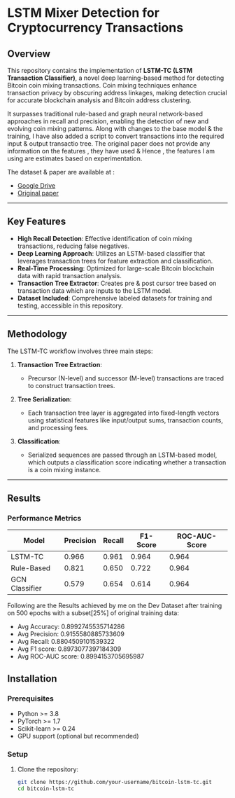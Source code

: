 # LSTM Mixer Detection for Cryptocurrency Transactions

## Overview

This repository contains the implementation of **LSTM-TC (LSTM Transaction Classifier)**, a novel deep learning-based method for detecting Bitcoin coin mixing transactions. Coin mixing techniques enhance transaction privacy by obscuring address linkages, making detection crucial for accurate blockchain analysis and Bitcoin address clustering.

It surpasses traditional rule-based and graph neural network-based approaches in recall and precision, enabling the detection of new and evolving coin mixing patterns. Along with changes to the base model & the training, I have also added a script to convert transactions into the required input & output transactio tree. The original paper does not provide any information on the features , they have used & Hence , the features I am using are estimates based on experimentation.  

The dataset & paper are available at : 
- [Google Drive](https://drive.google.com/drive/folders/1srpyBEXbaDhLg5juEQh-I71IxUA3JYx1) 
- [Original paper](https://link.springer.com/article/10.1007/s10489-021-02453-9)

---

## Key Features

- **High Recall Detection**: Effective identification of coin mixing transactions, reducing false negatives.
- **Deep Learning Approach**: Utilizes an LSTM-based classifier that leverages transaction trees for feature extraction and classification.
- **Real-Time Processing**: Optimized for large-scale Bitcoin blockchain data with rapid transaction analysis.
- **Transaction Tree Extractor**: Creates pre & post cursor tree based on transaction data which are inputs to the LSTM model.
- **Dataset Included**: Comprehensive labeled datasets for training and testing, accessible in this repository.

---

## Methodology

The LSTM-TC workflow involves three main steps:

1. **Transaction Tree Extraction**:
   - Precursor (N-level) and successor (M-level) transactions are traced to construct transaction trees.

2. **Tree Serialization**:
   - Each transaction tree layer is aggregated into fixed-length vectors using statistical features like input/output sums, transaction counts, and processing fees.

3. **Classification**:
   - Serialized sequences are passed through an LSTM-based model, which outputs a classification score indicating whether a transaction is a coin mixing instance.

---

## Results

### Performance Metrics

| **Model**      | **Precision** | **Recall** | **F1-Score** | **ROC-AUC-Score** |
|-----------------|---------------|------------|--------------|--------------|
| LSTM-TC        | 0.966         | 0.961      | 0.964        | 0.964        |
| Rule-Based     | 0.821         | 0.650      | 0.722        | 0.964        |
| GCN Classifier | 0.579         | 0.654      | 0.614        | 0.964        |

Following are the Results achieved by me on the Dev Dataset after training on 500 epochs with a subset[25%] of original training data: 
 - Avg Accuracy: 0.8992745535714286
 - Avg Precision: 0.9155580885733609
 - Avg Recall: 0.8804509101539322
 - Avg F1 score: 0.8973077397184309
 - Avg ROC-AUC score: 0.8994153705695987


## Installation

### Prerequisites
- Python >= 3.8
- PyTorch >= 1.7
- Scikit-learn >= 0.24
- GPU support (optional but recommended)

### Setup

1. Clone the repository:
   ```bash
   git clone https://github.com/your-username/bitcoin-lstm-tc.git
   cd bitcoin-lstm-tc
